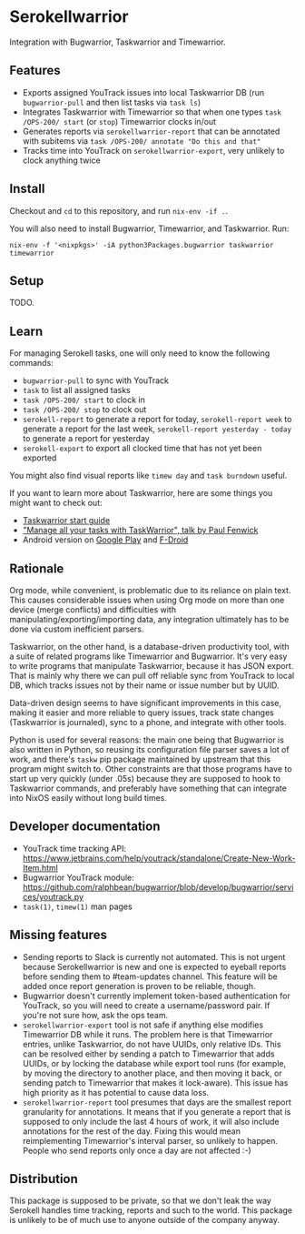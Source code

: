 # Serokellwarrior

Integration with Bugwarrior, Taskwarrior and Timewarrior.

## Features

* Exports assigned YouTrack issues into local Taskwarrior DB
  (run `bugwarrior-pull` and then list tasks via `task ls`)
* Integrates Taskwarrior with Timewarrior so that when one types
  `task /OPS-200/ start` (or `stop`) Timewarrior clocks in/out
* Generates reports via `serokellwarrior-report` that can be annotated
  with subitems via `task /OPS-200/ annotate "Do this and that"`
* Tracks time into YouTrack on `serokellwarrior-export`, very unlikely
  to clock anything twice

## Install

Checkout and `cd` to this repository, and run `nix-env -if .`.

You will also need to install Bugwarrior, Timewarrior, and Taskwarrior. Run: 

```
nix-env -f '<nixpkgs>' -iA python3Packages.bugwarrior taskwarrior timewarrior
```

## Setup

TODO.

## Learn

For managing Serokell tasks, one will only need to know the following commands:

* `bugwarrior-pull` to sync with YouTrack
* `task` to list all assigned tasks
* `task /OPS-200/ start` to clock in
* `task /OPS-200/ stop` to clock out
* `serokell-report` to generate a report for today,
  `serokell-report week` to generate a report for the last week,
  `serokell-report yesterday - today` to generate a report for yesterday
* `serokell-export` to export all clocked time that has not yet been exported

You might also find visual reports like `timew day` and `task burndown` useful.

If you want to learn more about Taskwarrior, here are some things you might
want to check out:

* [Taskwarrior start guide][taskwarrior-start-guide]
* ["Manage all your tasks with TaskWarrior", talk by Paul Fenwick][taskwarrior-pjf-talk]
* Android version on [Google Play][taskwarrior-gplay] and [F-Droid][taskwarrior-fdroid]

[taskwarrior-fdroid]: https://f-droid.org/en/packages/kvj.taskw/
[taskwarrior-gplay]: https://play.google.com/store/apps/details?id=com.taskwc2
[taskwarrior-pjf-talk]: https://www.youtube.com/watch?v=zl68asL9jZA
[taskwarrior-start-guide]: https://taskwarrior.org/docs/start.html

## Rationale

Org mode, while convenient, is problematic due to its reliance on plain text.
This causes considerable issues when using Org mode on more than one device
(merge conflicts) and difficulties with manipulating/exporting/importing data,
any integration ultimately has to be done via custom inefficient parsers.

Taskwarrior, on the other hand, is a database-driven productivity tool, with a
suite of related programs like Timewarrior and Bugwarrior. It's very easy to
write programs that manipulate Taskwarrior, because it has JSON export.  That is
mainly why there we can pull off reliable sync from YouTrack to local DB, which
tracks issues not by their name or issue number but by UUID.

Data-driven design seems to have significant improvements in this case, making
it easier and more reliable to query issues, track state changes (Taskwarrior is
journaled), sync to a phone, and integrate with other tools.

Python is used for several reasons: the main one being that Bugwarrior is also
written in Python, so reusing its configuration file parser saves a lot of work,
and there's `taskw` pip package maintained by upstream that this program might
switch to. Other constraints are that those programs have to start up very
quickly (under .05s) because they are supposed to hook to Taskwarrior commands,
and preferably have something that can integrate into NixOS easily without long
build times.

## Developer documentation

* YouTrack time tracking API:
  https://www.jetbrains.com/help/youtrack/standalone/Create-New-Work-Item.html
* Bugwarrior YouTrack module:
  https://github.com/ralphbean/bugwarrior/blob/develop/bugwarrior/services/youtrack.py
* `task(1)`, `timew(1)` man pages

## Missing features

* Sending reports to Slack is currently not automated. This is not urgent
  because Serokellwarrior is new and one is expected to eyeball reports before
  sending them to #team-updates channel. This feature will be added once report
  generation is proven to be reliable, though.
* Bugwarrior doesn't currently implement token-based authentication for
  YouTrack, so you will need to create a username/password pair. If you're not
  sure how, ask the ops team.
* `serokellwarrior-export` tool is not safe if anything else modifies
  Timewarrior DB while it runs. The problem here is that Timewarrior entries,
  unlike Taskwarrior, do not have UUIDs, only relative IDs. This can be resolved
  either by sending a patch to Timewarrior that adds UUIDs, or by locking the
  database while export tool runs (for example, by moving the directory to
  another place, and then moving it back, or sending patch to Timewarrior that
  makes it lock-aware).  This issue has high priority as it has potential to
  cause data loss.
* `serokellwarrior-report` tool presumes that days are the smallest report
  granularity for annotations. It means that if you generate a report that is
  supposed to only include the last 4 hours of work, it will also include
  annotations for the rest of the day. Fixing this would mean reimplementing
  Timewarrior's interval parser, so unlikely to happen. People who send reports
  only once a day are not affected :-)

## Distribution

This package is supposed to be private, so that we don't leak the way Serokell
handles time tracking, reports and such to the world. This package is unlikely
to be of much use to anyone outside of the company anyway.
